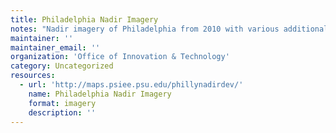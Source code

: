 ```yaml
---
title: Philadelphia Nadir Imagery
notes: "Nadir imagery of Philadelphia from 2010 with various additional basemaps including 2004 and 2008 Philadelphia imagery. The Philadelphia Street Centerlines can also be viewed on the map and there is an option to search by address. \r\n<br></br>\r\nThe 2010 data was captured by Pictometry International between March 17 and May 5, 2010. The City Planning Commission notes, \"Automatic aerial triangulation (AAT) was performed.  The triangulated frames were rectified to a Pictometry Produced LiDAR derived DEM. Rectification:  Ortho-rectification was performed using Inpho's OrthoMaster software. A LiDAR based DEM was used as the rectification surface.\""
maintainer: ''
maintainer_email: ''
organization: 'Office of Innovation & Technology'
category: Uncategorized
resources:
  - url: 'http://maps.psiee.psu.edu/phillynadirdev/'
    name: Philadelphia Nadir Imagery
    format: imagery
    description: ''
---
```

